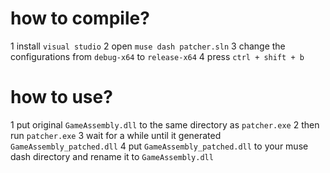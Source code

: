 # how to compile?
1 install `visual studio`
2 open `muse dash patcher.sln`
3 change the configurations from `debug-x64` to `release-x64`
4 press `ctrl + shift + b`

# how to use?
1 put original `GameAssembly.dll` to the same directory as `patcher.exe`
2 then run `patcher.exe`
3 wait for a while until it generated `GameAssembly_patched.dll`
4 put `GameAssembly_patched.dll` to your muse dash directory and rename it to `GameAssembly.dll`

